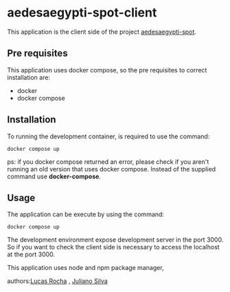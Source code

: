 # aedesaegypti-spot-client

This application is the client side of the project [aedesaegypti-spot](https://github.com/julianojj/aedesaegypti-spot).

## Pre requisites

This application uses docker compose, so the pre requisites to correct installation are:

- docker
- docker compose

## Installation

To running the development container, is required to use the command:

```
docker compose up
```

ps: if you docker compose returned an error, please check if you aren't running an old version that uses docker compose. Instead of the supplied command use **docker-compose**.

## Usage

The application can be execute by using the command:

```
docker compose up
```

The development environment expose development server in the port 3000. So if you want to check the client side is necessary to access the
localhost at the port 3000.

This application uses node and npm package manager,

authors:[Lucas Rocha](https://github.com/LucasRR94/) , [Juliano Silva](https://github.com/julianojj)
